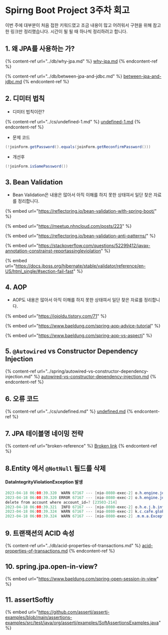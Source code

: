 # Spirng Boot Project 3주차 회고

이번 주에 대부분이  처음 접한 키워드였고 조금 내용이 많고 어려워서 구현을 위해 참고한 링크만 정리했습니다. 시간이 될 될 때 하나씩 정리하려고 합니다.

## 1. 왜 JPA를 사용하는 가?

{% content-ref url="../db/why-jpa.md" %}
[why-jpa.md](../db/why-jpa.md)
{% endcontent-ref %}

{% content-ref url="../db/between-jpa-and-jdbc.md" %}
[between-jpa-and-jdbc.md](../db/between-jpa-and-jdbc.md)
{% endcontent-ref %}

## 2. 디미터 법칙

* 디미터 법칙이란?

{% content-ref url="../cs/undefined-1.md" %}
[undefined-1.md](../cs/undefined-1.md)
{% endcontent-ref %}

* 문제 코드

```java
(!joinForm.getPassword().equals(joinForm.getReconfirmPassword()))
```

* 개선후

```java
(!joinForm.isSamePassword())
```

## 3. Bean Validation

* Bean Validation은 내용은 많아서 아직 이해를 하지 못한 상태여서 일단 찾은 자료를 정리합니다.

{% embed url="https://reflectoring.io/bean-validation-with-spring-boot/" %}

{% embed url="https://meetup.nhncloud.com/posts/223" %}

{% embed url="https://reflectoring.io/bean-validation-anti-patterns/" %}

{% embed url="https://stackoverflow.com/questions/52299412/javax-annotation-constrainst-reportassingleviolation" %}

{% embed url="https://docs.jboss.org/hibernate/stable/validator/reference/en-US/html_single/#section-fail-fast" %}

## 4. AOP

* AOP도 내용은 많아서 아직 이해를 하지 못한 상태여서 일단 찾은 자료를 정리합니다.

{% embed url="https://jojoldu.tistory.com/71" %}

{% embed url="https://www.baeldung.com/spring-aop-advice-tutorial" %}

{% embed url="https://www.baeldung.com/spring-aop-vs-aspectj" %}

## 5. `@Autowired` vs Constructor Dependency Injection

{% content-ref url="../spring/autowired-vs-constructor-dependency-injection.md" %}
[autowired-vs-constructor-dependency-injection.md](../spring/autowired-vs-constructor-dependency-injection.md)
{% endcontent-ref %}

## 6. 오류 코드

{% content-ref url="../cs/undefined.md" %}
[undefined.md](../cs/undefined.md)
{% endcontent-ref %}

## 7. JPA 테이블명 네이밍 전략

{% content-ref url="broken-reference" %}
[Broken link](broken-reference)
{% endcontent-ref %}

## 8.Entity 에서 `@NotNull` 필드를 삭제

#### DataIntegrityViolationException  발생

```java
2023-04-18 06:08:39.320  WARN 67167 --- [nio-8080-exec-2] o.h.engine.jdbc.spi.SqlExceptionHelper   : SQL Error: 23503, SQLState: 23503
2023-04-18 06:08:39.320 ERROR 67167 --- [nio-8080-exec-2] o.h.engine.jdbc.spi.SqlExceptionHelper   : Referential integrity constraint violation: "FKE5HJEWHND6TRRDGT8I6UAPKHY: PUBLIC.POST FOREIGN KEY(ACCOUNT_ID) REFERENCES PUBLIC.ACCOUNT(ACCOUNT_ID) (CAST(2 AS BIGINT))"; SQL statement:
delete from account where account_id=? [23503-214]
2023-04-18 06:08:39.321  INFO 67167 --- [nio-8080-exec-2] o.h.e.j.b.internal.AbstractBatchImpl     : HHH000010: On release of batch it still contained JDBC statements
2023-04-18 06:08:39.324  WARN 67167 --- [nio-8080-exec-2] k.c.cafe.global.GlobalExceptionHandler   : request:url /user/delete
2023-04-18 06:08:39.324  WARN 67167 --- [nio-8080-exec-2] .m.m.a.ExceptionHandlerExceptionResolver : Resolved [org.springframework.dao.DataIntegrityViolationException: could not execute statement; SQL [n/a]; constraint ["FKE5HJEWHND6TRRDGT8I6UAPKHY: PUBLIC.POST FOREIGN KEY(ACCOUNT_ID) REFERENCES PUBLIC.ACCOUNT(ACCOUNT_ID) (CAST(2 AS BIGINT))"; SQL statement:<EOL>delete from account where account_id=? [23503-214]]; nested exception is org.hibernate.exception.ConstraintViolationException: could not execute statement]
```

## 9. 트랜잭션의 ACID 속성

{% content-ref url="../db/acid-properties-of-transactions.md" %}
[acid-properties-of-transactions.md](../db/acid-properties-of-transactions.md)
{% endcontent-ref %}

## 10. spring.jpa.open-in-view?

{% embed url="https://www.baeldung.com/spring-open-session-in-view" %}

## 11. assertSoftly

{% embed url="https://github.com/assertj/assertj-examples/blob/main/assertions-examples/src/test/java/org/assertj/examples/SoftAssertionsExamples.java" %}

